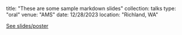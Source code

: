 title: "These are some sample markdown slides"
collection: talks
type: "oral"
venue: "AMS"
date: 12/28/2023
location: "Richland, WA"

[See slides/poster](slide/2023-marp-slides.html)
